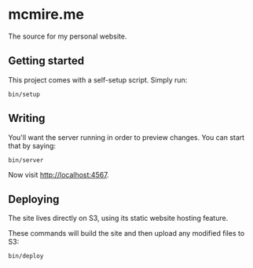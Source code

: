 # mcmire.me

The source for my personal website.

## Getting started

This project comes with a self-setup script. Simply run:

```
bin/setup
```

## Writing

You'll want the server running in order to preview changes. You can start that
by saying:

```
bin/server
```

Now visit <http://localhost:4567>.

## Deploying

The site lives directly on S3, using its static website hosting feature.

These commands will build the site and then upload any modified files to S3:

```
bin/deploy
```
